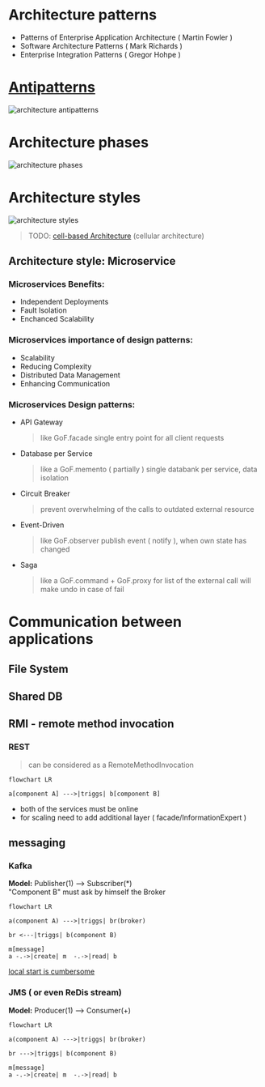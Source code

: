 # Architecture patterns
* Patterns of Enterprise Application Architecture ( Martin Fowler )
* Software Architecture Patterns ( Mark Richards )
* Enterprise Integration Patterns ( Gregor Hohpe )

# [Antipatterns](https://sourcemaking.com/antipatterns/software-architecture-antipatterns)
![architecture antipatterns]( https://i.ibb.co/kKHwNKP/architecture-antipatterns.png)

# Architecture phases
![architecture phases]( https://i.ibb.co/rk7bkK3/architecture-phases.png)

# Architecture styles
![architecture styles](https://i.ibb.co/52ZqR8M/architecture-patterns.png)
> TODO: [cell-based Architecture](https://github.com/wso2/reference-architecture/blob/master/reference-architecture-cell-based.md) (cellular architecture)

## Architecture style: Microservice
### Microservices Benefits:
* Independent Deployments
* Fault Isolation
* Enchanced Scalability
### Microservices importance of design patterns:
* Scalability
* Reducing Complexity
* Distributed Data Management
* Enhancing Communication
### Microservices Design patterns:
* API Gateway
  > like GoF.facade
  > single entry point for all client requests
* Database per Service
  > like a GoF.memento ( partially )
  > single databank per service, data isolation
* Circuit Breaker
  > prevent overwhelming of the calls to outdated external resource
* Event-Driven
  > like GoF.observer
  > publish event ( notify ), when own state has changed
* Saga
  > like a GoF.command + GoF.proxy
  > for list of the external call will make undo in case of fail


# Communication between applications
## File System 

## Shared DB

## RMI - remote method invocation

### REST 
> can be considered as a RemoteMethodInvocation
```mermaid
flowchart LR

a[component A] --->|triggs| b[component B]
```
* both of the services must be online
* for scaling need to add additional layer ( facade/InformationExpert )

## messaging
### Kafka
**Model:** Publisher(1) --> Subscriber(*)  
"Component B" must ask by himself the Broker
```mermaid
flowchart LR

a(component A) --->|triggs| br(broker)

br <---|triggs| b(component B) 

m[message]
a -.->|create| m  -.->|read| b
```

[local start is cumbersome](https://github.com/cherkavi/docker-images/tree/master/kafka/)


### JMS ( or even ReDis stream)
**Model:** Producer(1) --> Consumer(+)
```mermaid
flowchart LR

a(component A) --->|triggs| br(broker)

br --->|triggs| b(component B) 

m[message]
a -.->|create| m  -.->|read| b
```
